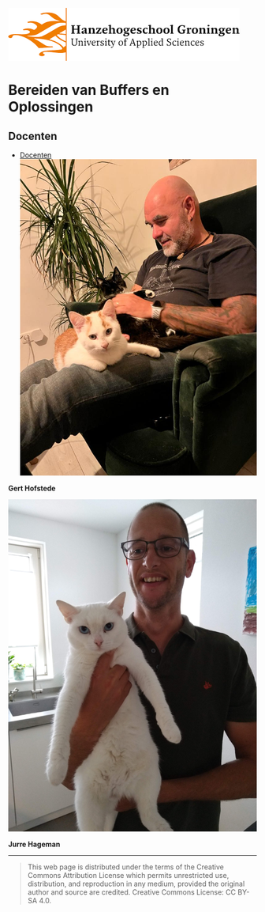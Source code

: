 ![Hanze](../hanze/hanze.png)

# Bereiden van Buffers en Oplossingen

## Docenten

- [Docenten](./docenten.md)
![hofg](../impression/hofg.jpg)

**Gert Hofstede**

![hjur](../impression/hjur.jpg)

**Jurre Hageman**



--- 


>This web page is distributed under the terms of the Creative Commons Attribution License which permits unrestricted use, distribution, and reproduction in any medium, provided the original author and source are credited.
>Creative Commons License: CC BY-SA 4.0.

